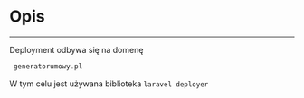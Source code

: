 # Opis

---

Deployment odbywa się na domenę
```php
 generatorumowy.pl
```
W tym celu jest używana biblioteka `laravel deployer`
